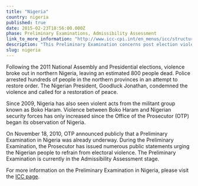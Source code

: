 ```yaml
---
title: "Nigeria"
country: nigeria
published: true
date: 2015-02-23T18:56:00.000Z
phase: Preliminary Examinations, Admissibility Assessment
link_to_more_information: "http://www.icc-cpi.int/en_menus/icc/structure%20of%20the%20court/office%20of%20the%20prosecutor/comm%20and%20ref/pe-ongoing/nigeria/Pages/nigeria.aspx"
description: "This Preliminary Examination concerns post election violence as well as the terrorist acts of the militant group known as Boko Haram. The Preliminary Examination is currently in the Admissibility Assessment stage."
slug: nigeria
---
```


Following the 2011 National Assembly and Presidential elections, violence broke out in northern Nigeria, leaving an estimated 800 people dead. Police arrested hundreds of people in the northern provinces in an attempt to restore order. The Nigerian President, Goodluck Jonathan, condemned the violence and called for a restoration of peace.

Since 2009, Nigeria has also seen violent acts from the militant group known as Boko Haram. Violence between Boko Haram and Nigerian security forces has only increased since the Office of the Prosecutor (OTP) began its observation of Nigeria.

On November 18, 2010, OTP announced publicly that a Preliminary Examination in Nigeria was already underway. During the Preliminary Examination, the Prosecutor has issued numerous public statements urging the Nigerian people to refrain from electoral violence. The Preliminary Examination is currently in the Admissibility Assessment stage.

For more information on the Preliminary Examination in Nigeria, please visit the [ICC page](http://www.icc-cpi.int/en_menus/icc/structure%20of%20the%20court/office%20of%20the%20prosecutor/comm%20and%20ref/pe-ongoing/nigeria/Pages/nigeria.aspx).

